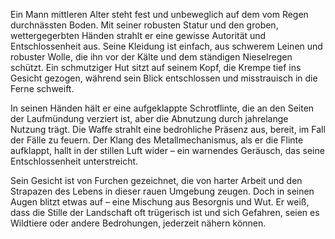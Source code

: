 Ein Mann mittleren Alter steht fest und unbeweglich auf dem vom Regen durchnässten Boden. Mit seiner robusten Statur und den groben, wettergegerbten Händen strahlt er eine gewisse Autorität und Entschlossenheit aus. Seine Kleidung ist einfach, aus schwerem Leinen und robuster Wolle, die ihn vor der Kälte und dem ständigen Nieselregen schützt. Ein schmutziger Hut sitzt auf seinem Kopf, die Krempe tief ins Gesicht gezogen, während sein Blick entschlossen und misstrauisch in die Ferne schweift.

In seinen Händen hält er eine aufgeklappte Schrotflinte, die an den Seiten der Laufmündung verziert ist, aber die Abnutzung durch jahrelange Nutzung trägt. Die Waffe strahlt eine bedrohliche Präsenz aus, bereit, im Fall der Fälle zu feuern. Der Klang des Metallmechanismus, als er die Flinte aufklappt, hallt in der stillen Luft wider – ein warnendes Geräusch, das seine Entschlossenheit unterstreicht.

Sein Gesicht ist von Furchen gezeichnet, die von harter Arbeit und den Strapazen des Lebens in dieser rauen Umgebung zeugen. Doch in seinen Augen blitzt etwas auf – eine Mischung aus Besorgnis und Wut. Er weiß, dass die Stille der Landschaft oft trügerisch ist und sich Gefahren, seien es Wildtiere oder andere Bedrohungen, jederzeit nähern können.